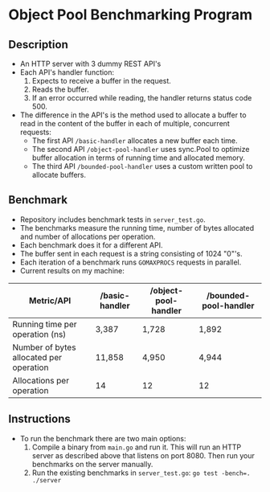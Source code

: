 # Object Pool Benchmarking Program

## Description
- An HTTP server with 3 dummy REST API's
- Each API's handler function:
    1. Expects to receive a buffer in the request.
    2. Reads the buffer.
    3. If an error occurred while reading, the handler returns status
       code 500.
- The difference in the API's is the method used to allocate a buffer
  to read in the content of the buffer in each of multiple,
  concurrent requests:
  - The first API `/basic-handler` allocates a new buffer each time.
  - The second API `/object-pool-handler` uses sync.Pool to optimize
    buffer allocation in terms of running time and allocated memory.
  - The third API `/bounded-pool-handler` uses a custom written pool to allocate buffers.

 ## Benchmark
 - Repository includes benchmark tests in `server_test.go`.
 - The benchmarks measure the running time, number of bytes allocated and number of allocations per operation.
 - Each benchmark does it for a different API.
 - The buffer sent in each request is a string consisting of 1024 "0"'s.
 - Each iteration of a benchmark runs `GOMAXPROCS` requests in parallel.
 - Current results on my machine:
 
 
 | Metric/API                              | /basic-handler      | /object-pool-handler   | /bounded-pool-handler |
 | --------------------------------------- | ------------------- | --------------------- | --------------------- |
 | Running time per operation (ns)         | 3,387               | 1,728                 | 1,892                 | 
 | Number of bytes allocated per operation | 11,858              | 4,950                 | 4,944                 |
 | Allocations per operation               | 14                  | 12                    | 12                    |
 

 ## Instructions
 - To run the benchmark there are two main options:
     1. Compile a binary from `main.go` and run it. This will run an HTTP server as described above that listens on port 8080. Then run your benchmarks on the server manually.
     2. Run the existing benchmarks in `server_test.go`:
         `go test -bench=. ./server`
